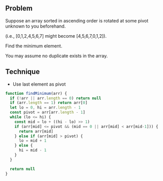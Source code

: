 ## Problem

Suppose an array sorted in ascending order is rotated at some pivot unknown to you beforehand.

(i.e.,  [0,1,2,4,5,6,7] might become  [4,5,6,7,0,1,2]).

Find the minimum element.

You may assume no duplicate exists in the array.

## Technique

- Use last element as pivot

```javascript 
function findMinimum(arr) {
  if (!arr || arr.length == 0) return null
  if (arr.length == 1) return arr[0]
  let lo = 0, hi = arr.length - 1
  const pivot = arr[arr.length - 1]
  while (lo <= hi) {
    const mid = lo + ((hi - lo) >> 1)
    if (arr[mid] <= pivot && (mid == 0 || arr[mid] < arr[mid-1])) {
      return arr[mid]
    } else if (arr[mid] > pivot) {
      lo = mid + 1
    } else {
      hi = mid - 1
    }
  }

  return null
}
```
